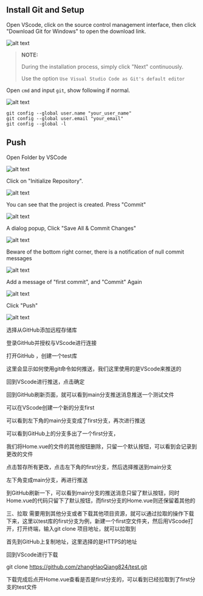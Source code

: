 ## Install Git and Setup
Open VScode, click on the source control management interface, then click "Download Git for Windows" to open the download link.

![alt text](<assets/Managing projects through VScode and GitHub/image-1.png>)

> **NOTE:**
> 
> During the installation process, simply click "Next" continuously.
>
> Use the option `Use Visual Studio Code as Git's default editor`

Open `cmd` and input `git`, show following if normal.

![alt text](<assets/Managing projects through VScode and GitHub/image-4.png>)

``` shell
git config --global user.name "your_user_name"
git config --global user.email "your_email"
git config --global -l
```

## Push

Open Folder by VSCode

![alt text](<assets/Managing projects through VScode and GitHub/image-3.png>)

Click on "Initialize Repository".

![alt text](<assets/Managing projects through VScode and GitHub/image-5.png>)

You can see that the project is created. Press "Commit"

![alt text](<assets/Managing projects through VScode and GitHub/image-6.png>)

A dialog popup, Click "Save All & Commit Changes"

![alt text](<assets/Managing projects through VScode and GitHub/image-8.png>)

Beware of the bottom right corner, there is a notification of null commit messages

![alt text](<assets/Managing projects through VScode and GitHub/image-9.png>)

Add a message of "first commit", and "Commit" Again

![alt text](<assets/Managing projects through VScode and GitHub/image-10.png>)

Click "Push"

![alt text](<assets/Managing projects through VScode and GitHub/image-7.png>)


选择从GitHub添加远程存储库



登录GitHub并授权与VScode进行连接







打开GitHub ，创建一个test库



这里会显示如何使用git命令如何推送，我们这里使用的是VScode来推送的



回到VScode进行推送，点击确定



回到GitHub刷新页面，就可以看到main分支推送消息推送一个测试文件



 可以在VScode创建一个新的分支first



 可以看到左下角的main分支变成了first分支，再次进行推送



可以看到GitHub上的分支多出了一个first分支，



我们将Home.vue的文件的其他按钮删除，只留一个默认按钮，可以看到会记录到更改的文件





点击暂存所有更改，点击左下角的first分支，然后选择推送到main分支





左下角变成main分支，再进行推送


 到GitHub刷新一下，可以看到main分支的推送消息只留了默认按钮，同时Home.vue的代码只留下了默认按钮，而first分支的Home.vue则还保留着其他的





 三、拉取
 需要用到其他分支或者下载其他项目资源，就可以通过拉取的操作下载下来，这里以test库的first分支为例，新建一个first空文件夹，然后用VScode打开，打开终端，输入git clone 项目地址，就可以拉取到

首先到GitHub上复制地址，这里选择的是HTTPS的地址



回到VScode进行下载

git clone https://github.com/zhangHaoQiang824/test.git


下载完成后点开Home.vue查看是否是first分支的，可以看到已经拉取到了first分支的test文件

